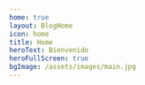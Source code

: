 ```yaml
---
home: true
layout: BlogHome
icon: home
title: Home
heroText: Bienvenido
heroFullScreen: true
bgImage: /assets/images/main.jpg
---
```

